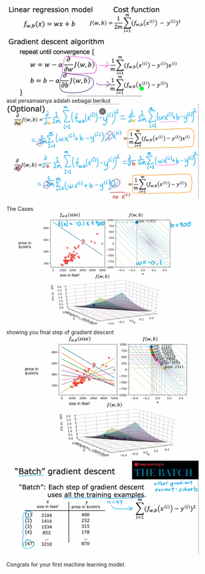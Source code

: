![7932fe5b6dcade4a4493a638d67fe315.png](../../../../_resources/7932fe5b6dcade4a4493a638d67fe315.png)
asal persamaanya adalah sebagai berikut
![1742dc4052e7f2c0691e2e38818ec040.png](../../../../_resources/1742dc4052e7f2c0691e2e38818ec040.png)

The Cases
![ee904ed0983df77f94dae3f535c73f16.png](../../../../_resources/ee904ed0983df77f94dae3f535c73f16.png)
showing you final step of gradient descent
![7212f5483e8382ee51955d2c3bf08635.png](../../../../_resources/7212f5483e8382ee51955d2c3bf08635.png)
![4dc56fbf0aa3a301aeb6929250855bf6.png](../../../../_resources/4dc56fbf0aa3a301aeb6929250855bf6.png)

Congrats for your first machine learning model. 